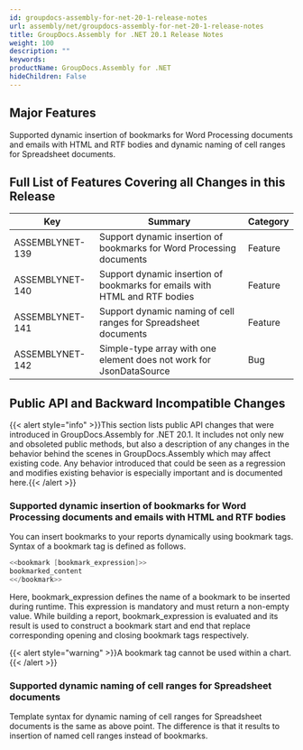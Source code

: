 ```yaml
---
id: groupdocs-assembly-for-net-20-1-release-notes
url: assembly/net/groupdocs-assembly-for-net-20-1-release-notes
title: GroupDocs.Assembly for .NET 20.1 Release Notes
weight: 100
description: ""
keywords: 
productName: GroupDocs.Assembly for .NET
hideChildren: False
---
```

## Major Features

Supported dynamic insertion of bookmarks for Word Processing documents and emails with HTML and RTF bodies and dynamic naming of cell ranges for Spreadsheet documents.

## Full List of Features Covering all Changes in this Release

| Key | Summary | Category |
| --- | --- | --- |
| ASSEMBLYNET-139  | Support dynamic insertion of bookmarks for Word Processing documents  | Feature  |
| ASSEMBLYNET-140  | Support dynamic insertion of bookmarks for emails with HTML and RTF bodies  | Feature  |
| ASSEMBLYNET-141  | Support dynamic naming of cell ranges for Spreadsheet documents  | Feature  |
| ASSEMBLYNET-142  | Simple-type array with one element does not work for JsonDataSource  | Bug  |

## Public API and Backward Incompatible Changes

{{< alert style="info" >}}This section lists public API changes that were introduced in GroupDocs.Assembly for .NET 20.1. It includes not only new and obsoleted public methods, but also a description of any changes in the behavior behind the scenes in GroupDocs.Assembly which may affect existing code. Any behavior introduced that could be seen as a regression and modifies existing behavior is especially important and is documented here.{{< /alert >}}

### Supported dynamic insertion of bookmarks for Word Processing documents and emails with HTML and RTF bodies

You can insert bookmarks to your reports dynamically using bookmark tags. Syntax of a bookmark tag is defined as follows.

```csharp
<<bookmark [bookmark_expression]>>
bookmarked_content
<</bookmark>>
```

Here, bookmark\_expression defines the name of a bookmark to be inserted during runtime. This expression is mandatory and must return a non-empty value. While building a report, bookmark\_expression is evaluated and its result is used to construct a bookmark start and end that replace corresponding opening and closing bookmark tags respectively.

{{< alert style="warning" >}}A bookmark tag cannot be used within a chart.{{< /alert >}}

### Supported dynamic naming of cell ranges for Spreadsheet documents

Template syntax for dynamic naming of cell ranges for Spreadsheet documents is the same as above point. The difference is that it results to insertion of named cell ranges instead of bookmarks.
